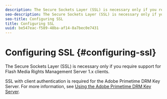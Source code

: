 ```yaml
---
description: The Secure Sockets Layer (SSL) is necessary only if you require support for Flash Media Rights Management Server 1.x clients.
seo-description: The Secure Sockets Layer (SSL) is necessary only if you require support for Flash Media Rights Management Server 1.x clients.
seo-title: Configuring SSL
title: Configuring SSL
uuid: be547eac-f589-48ba-af14-8a7bec0e7431
---
```


# Configuring SSL {#configuring-ssl}

The Secure Sockets Layer (SSL) is necessary only if you require support for Flash Media Rights Management Server 1.x clients.

SSL with client authentication is required for the Adobe Primetime DRM Key Server. For more information, see [Using the Adobe Primetime DRM Key Server](https://help.adobe.com/en_US/primetime/drm/5.3/using-the-drm-key-server/index.html#concept-Using_the_Adobe_Primetime_DRM_Key_Server). 
